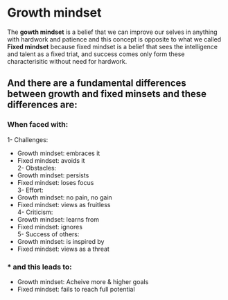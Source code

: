 # Growth mindset
The **gowth mindset** is a belief that we can improve our selves in anything with hardwork and patience 
and this concept is opposite to what we called **Fixed mindset** because fixed mindset is a belief that sees the intelligence and talent as a fixed triat, and success comes only form these characterisitic without need for hardwork. 
## And there are a fundamental differences between growth and fixed minsets and these differences are:
### When faced with:
1- Challenges:
- Growth mindset: embraces it 
- Fixed mindset: avoids it<br>
2- Obstacles: 
- Growth mindset: persists
- Fixed mindset: loses focus <br>
3- Effort:
- Growth mindset: no pain, no gain
- Fixed mindset: views as fruitless <br>
4- Criticism:
- Growth mindset: learns from
- Fixed mindset: ignores <br>
5- Success of others:
- Growth mindset: is inspired by
- Fixed mindset: views as a threat <br>
### **\* and this leads to:**
- Growth mindset: Acheive more & higher goals
- Fixed mindset: fails to reach full potential
